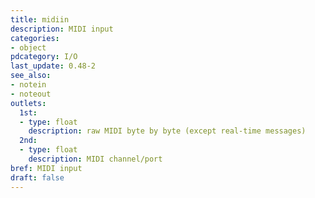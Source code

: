 ```yaml
---
title: midiin
description: MIDI input
categories:
- object
pdcategory: I/O 
last_update: 0.48-2
see_also:
- notein
- noteout
outlets:
  1st:
  - type: float
    description: raw MIDI byte by byte (except real-time messages)
  2nd:
  - type: float
    description: MIDI channel/port
bref: MIDI input
draft: false
---
```


